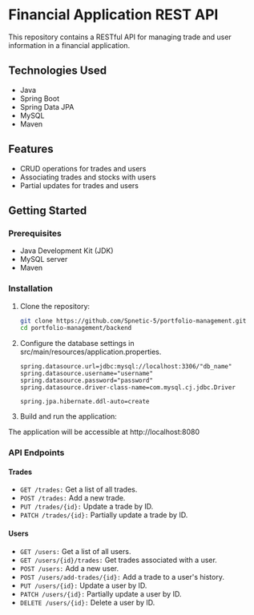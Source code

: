# Financial Application REST API

This repository contains a RESTful API for managing trade and user information in a financial application.

## Technologies Used

- Java
- Spring Boot
- Spring Data JPA
- MySQL
- Maven

## Features

- CRUD operations for trades and users
- Associating trades and stocks with users
- Partial updates for trades and users

## Getting Started

### Prerequisites

- Java Development Kit (JDK)
- MySQL server
- Maven

### Installation

1. Clone the repository:

   ```bash
   git clone https://github.com/Spnetic-5/portfolio-management.git
   cd portfolio-management/backend
   ```
 
2. Configure the database settings in src/main/resources/application.properties.


    ```properties
    spring.datasource.url=jdbc:mysql://localhost:3306/"db_name"
    spring.datasource.username="username"
    spring.datasource.password="password"
    spring.datasource.driver-class-name=com.mysql.cj.jdbc.Driver

    spring.jpa.hibernate.ddl-auto=create
    ```

3. Build and run the application:

The application will be accessible at http://localhost:8080

### API Endpoints

#### Trades

* `GET /trades:` Get a list of all trades.
* `POST /trades:` Add a new trade.
* `PUT /trades/{id}:` Update a trade by ID.
* `PATCH /trades/{id}:` Partially update a trade by ID.

#### Users

* `GET /users:` Get a list of all users.
* `GET /users/{id}/trades:` Get trades associated with a user.
* `POST /users:` Add a new user.
* `POST /users/add-trades/{id}:` Add a trade to a user's history.
* `PUT /users/{id}:` Update a user by ID.
* `PATCH /users/{id}:` Partially update a user by ID.
* `DELETE /users/{id}:` Delete a user by ID.